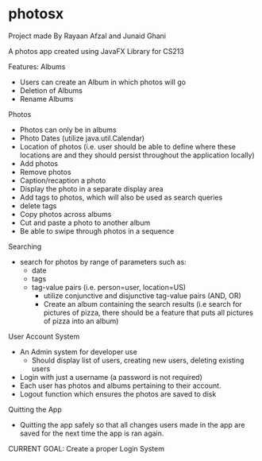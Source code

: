 # photosx
Project made By Rayaan Afzal and Junaid Ghani

A photos app created using JavaFX Library for CS213

Features:
Albums
- Users can create an Album in which photos will go
- Deletion of Albums
- Rename Albums

Photos
- Photos can only be in albums
- Photo Dates (utilize java.util.Calendar)
- Location of photos (i.e. user should be able to define where these locations are and they should persist throughout the application locally)
- Add photos
- Remove photos
- Caption/recaption a photo
- Display the photo in a separate display area
- Add tags to photos, which will also be used as search queries
- delete tags
- Copy photos across albums
- Cut and paste a photo to another album
- Be able to swipe through photos in a sequence

Searching
- search for photos by range of parameters such as:
  - date
  - tags
  - tag-value pairs (i.e. person=user, location=US)
    - utilize conjunctive and disjunctive tag-value pairs (AND, OR)
    - Create an album containing the search results (i.e search for pictures of pizza, there should be a feature that puts all pictures of pizza into an album)

User Account System
- An Admin system for developer use
  - Should display list of users, creating new users, deleting existing users
- Login with just a username (a password is not required)
- Each user has photos and albums pertaining to their account.
- Logout function which ensures the photos are saved to disk

Quitting the App
- Quitting the app safely so that all changes users made in the app are saved for the next time the app is ran again.



CURRENT GOAL: Create a proper Login System
